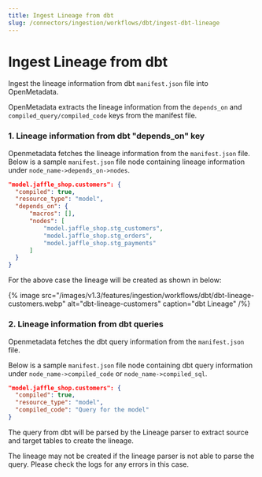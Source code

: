 ```yaml
---
title: Ingest Lineage from dbt
slug: /connectors/ingestion/workflows/dbt/ingest-dbt-lineage
---
```


# Ingest Lineage from dbt

Ingest the lineage information from dbt `manifest.json` file into OpenMetadata.

OpenMetadata extracts the lineage information from the `depends_on` and `compiled_query/compiled_code` keys from the manifest file.

### 1. Lineage information from dbt "depends_on" key
Openmetadata fetches the lineage information from the `manifest.json` file. Below is a sample `manifest.json` file node containing lineage information under `node_name->depends_on->nodes`.

```json
"model.jaffle_shop.customers": {
  "compiled": true,
  "resource_type": "model",
  "depends_on": {
      "macros": [],
      "nodes": [
          "model.jaffle_shop.stg_customers",
          "model.jaffle_shop.stg_orders",
          "model.jaffle_shop.stg_payments"
      ]
  }
}
```

For the above case the lineage will be created as shown in below:

{% image
  src="/images/v1.3/features/ingestion/workflows/dbt/dbt-lineage-customers.webp"
  alt="dbt-lineage-customers"
  caption="dbt Lineage"
 /%}


### 2. Lineage information from dbt queries
Openmetadata fetches the dbt query information from the `manifest.json` file. 

Below is a sample `manifest.json` file node containing dbt query information under `node_name->compiled_code` or `node_name->compiled_sql`. 

```json
"model.jaffle_shop.customers": {
  "compiled": true,
  "resource_type": "model",
  "compiled_code": "Query for the model"
}
```

The query from dbt will be parsed by the Lineage parser to extract source and target tables to create the lineage.

The lineage may not be created if the lineage parser is not able to parse the query. Please check the logs for any errors in this case.
